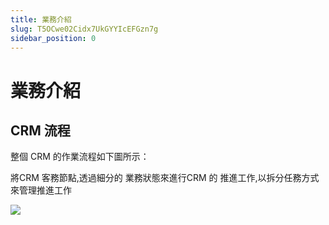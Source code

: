 ```yaml
---
title: 業務介紹
slug: T5OCwe02Cidx7UkGYYIcEFGzn7g
sidebar_position: 0
---
```



# 業務介紹

## CRM 流程

整個 CRM 的作業流程如下圖所示：

將CRM 客務節點,透過細分的 業務狀態來進行CRM 的 推進工作,以拆分任務方式來管理推進工作

<img src="/assets/Plr4bE0rAofAipx1870cKQp2nCb.png" src-width="744" src-height="616" align="center"/>

